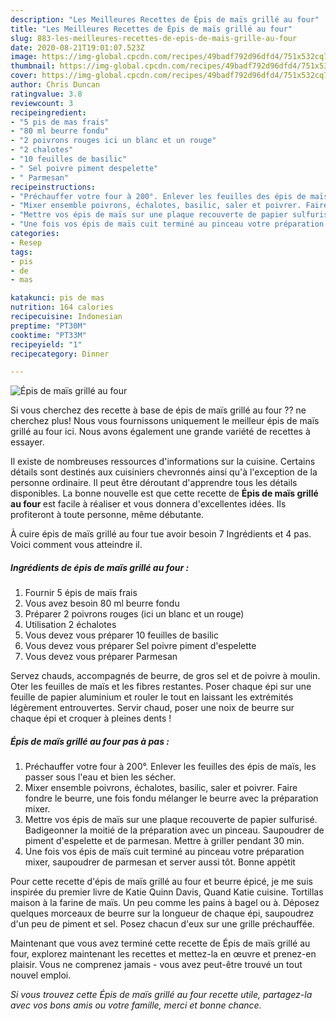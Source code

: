 ```yaml
---
description: "Les Meilleures Recettes de Épis de maïs grillé au four"
title: "Les Meilleures Recettes de Épis de maïs grillé au four"
slug: 883-les-meilleures-recettes-de-epis-de-mais-grille-au-four
date: 2020-08-21T19:01:07.523Z
image: https://img-global.cpcdn.com/recipes/49badf792d96dfd4/751x532cq70/epis-de-mais-grille-au-four-photo-principale-de-la-recette.jpg
thumbnail: https://img-global.cpcdn.com/recipes/49badf792d96dfd4/751x532cq70/epis-de-mais-grille-au-four-photo-principale-de-la-recette.jpg
cover: https://img-global.cpcdn.com/recipes/49badf792d96dfd4/751x532cq70/epis-de-mais-grille-au-four-photo-principale-de-la-recette.jpg
author: Chris Duncan
ratingvalue: 3.8
reviewcount: 3
recipeingredient:
- "5 pis de mas frais"
- "80 ml beurre fondu"
- "2 poivrons rouges ici un blanc et un rouge"
- "2 chalotes"
- "10 feuilles de basilic"
- " Sel poivre piment despelette"
- " Parmesan"
recipeinstructions:
- "Préchauffer votre four à 200°. Enlever les feuilles des épis de maïs, les passer sous l&#39;eau et bien les sécher."
- "Mixer ensemble poivrons, échalotes, basilic, saler et poivrer. Faire fondre le beurre, une fois fondu mélanger le beurre avec la préparation mixer."
- "Mettre vos épis de maïs sur une plaque recouverte de papier sulfurisé. Badigeonner la moitié de la préparation avec un pinceau. Saupoudrer de piment d&#39;espelette et de parmesan. Mettre à griller pendant 30 min."
- "Une fois vos épis de maïs cuit terminé au pinceau votre préparation mixer, saupoudrer de parmesan et server aussi tôt. Bonne appétit"
categories:
- Resep
tags:
- pis
- de
- mas

katakunci: pis de mas 
nutrition: 164 calories
recipecuisine: Indonesian
preptime: "PT30M"
cooktime: "PT33M"
recipeyield: "1"
recipecategory: Dinner

---
```



![Épis de maïs grillé au four](https://img-global.cpcdn.com/recipes/49badf792d96dfd4/751x532cq70/epis-de-mais-grille-au-four-photo-principale-de-la-recette.jpg)

Si vous cherchez des recette à base de épis de maïs grillé au four ?? ne cherchez plus! Nous vous fournissons uniquement le meilleur épis de maïs grillé au four ici. Nous avons également une grande variété de recettes à essayer.

Il existe de nombreuses ressources d'informations sur la cuisine. Certains détails sont destinés aux cuisiniers chevronnés ainsi qu'à l'exception de la personne ordinaire. Il peut être déroutant d'apprendre tous les détails disponibles. La bonne nouvelle est que cette recette de <strong> Épis de maïs grillé au four </strong> est facile à réaliser et vous donnera d'excellentes idées. Ils profiteront à toute personne, même débutante.

<!--inarticleads1-->

À cuire épis de maïs grillé au four tue avoir besoin 7 Ingrédients et 4 pas. Voici comment vous atteindre il.

##### Ingrédients de épis de maïs grillé au four :

1. Fournir 5 épis de maïs frais
1. Vous avez besoin 80 ml beurre fondu
1. Préparer 2 poivrons rouges (ici un blanc et un rouge)
1. Utilisation 2 échalotes
1. Vous devez vous préparer 10 feuilles de basilic
1. Vous devez vous préparer  Sel poivre piment d&#39;espelette
1. Vous devez vous préparer  Parmesan


Servez chauds, accompagnés de beurre, de gros sel et de poivre à moulin. Oter les feuilles de maïs et les fibres restantes. Poser chaque épi sur une feuille de papier aluminium et rouler le tout en laissant les extrémités légèrement entrouvertes. Servir chaud, poser une noix de beurre sur chaque épi et croquer à pleines dents ! 

<!--inarticleads2-->

##### Épis de maïs grillé au four pas à pas :

1. Préchauffer votre four à 200°. Enlever les feuilles des épis de maïs, les passer sous l&#39;eau et bien les sécher.
1. Mixer ensemble poivrons, échalotes, basilic, saler et poivrer. Faire fondre le beurre, une fois fondu mélanger le beurre avec la préparation mixer.
1. Mettre vos épis de maïs sur une plaque recouverte de papier sulfurisé. Badigeonner la moitié de la préparation avec un pinceau. Saupoudrer de piment d&#39;espelette et de parmesan. Mettre à griller pendant 30 min.
1. Une fois vos épis de maïs cuit terminé au pinceau votre préparation mixer, saupoudrer de parmesan et server aussi tôt. Bonne appétit


Pour cette recette d&#39;épis de maïs grillé au four et beurre épicé, je me suis inspirée du premier livre de Katie Quinn Davis, Quand Katie cuisine. Tortillas maison à la farine de maïs. Un peu comme les pains à bagel ou à. Déposez quelques morceaux de beurre sur la longueur de chaque épi, saupoudrez d&#39;un peu de piment et sel. Posez chacun d&#39;eux sur une grille préchauffée. 

<!--inarticleads1-->

<p>
Maintenant que vous avez terminé cette recette de Épis de maïs grillé au four, explorez maintenant les recettes et mettez-la en œuvre et prenez-en plaisir. Vous ne comprenez jamais - vous avez peut-être trouvé un tout nouvel emploi.
</p>

<p>
<i>Si vous trouvez cette Épis de maïs grillé au four recette utile, partagez-la avec vos bons amis ou votre famille, merci et bonne chance.</i>
</p>
